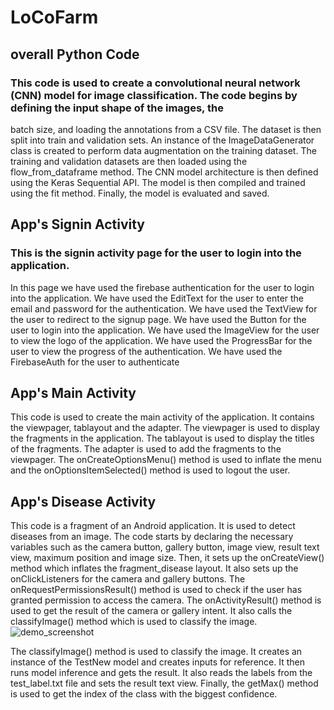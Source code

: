 # LoCoFarm

## overall Python Code 

### This code is used to create a convolutional neural network (CNN) model for image classification. The code begins by defining the input shape of the images, the
batch size, and loading the annotations from a CSV file. The dataset is then split into train and validation sets. An instance of the ImageDataGenerator class is
created to perform data augmentation on the training dataset. The training and validation datasets are then loaded using the flow_from_dataframe method. The CNN model
architecture is then defined using the Keras Sequential API. The model is then compiled and trained using the fit method. Finally, the model is evaluated and saved.

## App's Signin Activity

### This is the signin activity page for the user to login into the application.
In this page we have used the firebase authentication for the user to login into the application.
We have used the EditText for the user to enter the email and password for the authentication.
We have used the TextView for the user to redirect to the signup page.
We have used the Button for the user to login into the application.
We have used the ImageView for the user to view the logo of the application.
We have used the ProgressBar for the user to view the progress of the authentication.
We have used the FirebaseAuth for the user to authenticate


## App's Main Activity

This code is used to create the main activity of the application.
It contains the viewpager, tablayout and the adapter.
The viewpager is used to display the fragments in the application. 
The tablayout is used to display the titles of the fragments.
The adapter is used to add the fragments to the viewpager. 
The onCreateOptionsMenu() method is used to inflate the menu and the onOptionsItemSelected() method is used to logout the user.


## App's Disease Activity

This code is a fragment of an Android application. It is used to detect diseases from an image.
The code starts by declaring the necessary variables such as the camera button, gallery button, image view, result text view, maximum position and image size.
Then, it sets up the onCreateView() method which inflates the fragment_disease layout. It also sets up the onClickListeners for the camera and gallery buttons.
The onRequestPermissionsResult() method is used to check if the user has granted permission to access the camera.
The onActivityResult() method is used to get the result of the camera or gallery intent. It also calls the classifyImage() method which is used to classify the image.
![demo_screenshot](https://user-images.githubusercontent.com/80407691/230297111-afee2f9f-a109-4432-832a-5f5425cbefdf.png)


The classifyImage() method is used to classify the image. It creates an instance of the TestNew model and creates inputs for reference. It then runs model inference and gets the result. It also reads the labels from the test_label.txt file and sets the result text view.
Finally, the getMax() method is used to get the index of the class with the biggest confidence.




